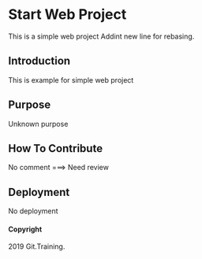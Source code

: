 # Start Web Project
This is a simple web project
Addint new line for rebasing.
## Introduction
This is example for simple web project
## Purpose
Unknown purpose
## How To Contribute
No comment ===> Need review
## Deployment
No deployment
#### Copyright
2019 Git.Training.
